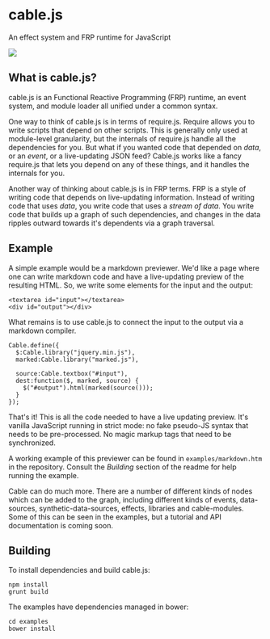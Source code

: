 # cable.js

An effect system and FRP runtime for JavaScript

![](https://raw.githubusercontent.com/whatgoodisaroad/cablejs/master/assets/cablejs-400x192.png)

## What is cable.js?

cable.js is an Functional Reactive Programming (FRP) runtime, an event system,
and module loader all unified under a common syntax.

One way to think of cable.js is in terms of require.js. Require allows you to 
write scripts that depend on other scripts. This is generally only used at 
module-level granularity, but the internals of require.js handle all the 
dependencies for you. But what if you wanted code that depended on *data*, or 
an *event*, or a live-updating JSON feed? Cable.js works like a fancy require.js
that lets you depend on any of these things, and it handles the internals for 
you.

Another way of thinking about cable.js is in FRP terms. FRP is a style of 
writing code that depends on live-updating information. Instead of writing code
that uses *data*, you write code that uses a *stream of data*. You write code
that builds up a graph of such dependencies, and changes in the data ripples 
outward towards it's dependents via a graph traversal.

## Example

A simple example would be a markdown previewer. We'd like a page where one can 
write markdown code and have a live-updating preview of the resulting HTML. So,
we write some elements for the input and the output:

    <textarea id="input"></textarea>
    <div id="output"></div>

What remains is to use cable.js to connect the input to the output via a
markdown compiler.

    Cable.define({
      $:Cable.library("jquery.min.js"),
      marked:Cable.library("marked.js"),

      source:Cable.textbox("#input"),
      dest:function($, marked, source) {
        $("#output").html(marked(source()));
      }
    });

That's it! This is all the code needed to have a live updating preview. It's 
vanilla JavaScript running in strict mode: no fake pseudo-JS syntax that needs 
to be pre-processed. No magic markup tags that need to be synchronized.

A working example of this previewer can be found in `examples/markdown.htm` in 
the repository. Consult the *Building* section of the readme for help running 
the example.

Cable can do much more. There are a number of different kinds of nodes which can
be added to the graph, including different kinds of events, data-sources, 
synthetic-data-sources, effects, libraries and cable-modules. Some of this can 
be seen in the examples, but a tutorial and API documentation is coming soon.

## Building

To install dependencies and build cable.js:

    npm install
    grunt build

The examples have dependencies managed in bower:

    cd examples
    bower install
